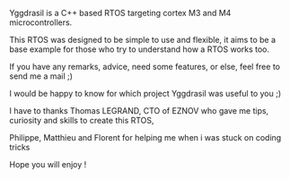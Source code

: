 Yggdrasil is a C++ based RTOS targeting cortex M3 and M4 microcontrollers.

This RTOS was designed to be simple to use and flexible, it aims to be a base example for those who try to understand how a RTOS works too.

If you have any remarks, advice, need some features, or else, feel free to send me a mail ;)

I would be happy to know for which project Yggdrasil was useful to you ;)

I have to thanks Thomas LEGRAND, CTO of EZNOV who gave me tips, curiosity and skills to create this RTOS,

Philippe, Matthieu and Florent for helping me when i was stuck on coding tricks

Hope you will enjoy !
